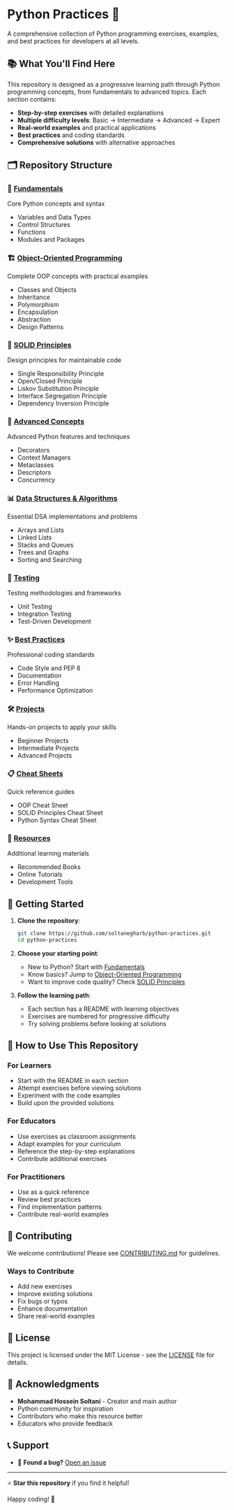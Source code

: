 # Python Practices 🐍

A comprehensive collection of Python programming exercises, examples, and best practices for developers at all levels.

## 📚 What You'll Find Here

This repository is designed as a progressive learning path through Python programming concepts, from fundamentals to advanced topics. Each section contains:

- **Step-by-step exercises** with detailed explanations
- **Multiple difficulty levels**: Basic → Intermediate → Advanced → Expert
- **Real-world examples** and practical applications
- **Best practices** and coding standards
- **Comprehensive solutions** with alternative approaches

## 🗂️ Repository Structure

### 🔰 [Fundamentals](./fundamentals/)
Core Python concepts and syntax
- Variables and Data Types
- Control Structures
- Functions
- Modules and Packages

### 🏗️ [Object-Oriented Programming](./object-oriented-programming/)
Complete OOP concepts with practical examples
- Classes and Objects
- Inheritance
- Polymorphism
- Encapsulation
- Abstraction
- Design Patterns

### 🎯 [SOLID Principles](./solid-principles/)
Design principles for maintainable code
- Single Responsibility Principle
- Open/Closed Principle
- Liskov Substitution Principle
- Interface Segregation Principle
- Dependency Inversion Principle

### 🚀 [Advanced Concepts](./advanced-concepts/)
Advanced Python features and techniques
- Decorators
- Context Managers
- Metaclasses
- Descriptors
- Concurrency

### 📊 [Data Structures & Algorithms](./data-structures-algorithms/)
Essential DSA implementations and problems
- Arrays and Lists
- Linked Lists
- Stacks and Queues
- Trees and Graphs
- Sorting and Searching

### 🧪 [Testing](./testing/)
Testing methodologies and frameworks
- Unit Testing
- Integration Testing
- Test-Driven Development

### ✨ [Best Practices](./best-practices/)
Professional coding standards
- Code Style and PEP 8
- Documentation
- Error Handling
- Performance Optimization

### 🛠️ [Projects](./projects/)
Hands-on projects to apply your skills
- Beginner Projects
- Intermediate Projects
- Advanced Projects

### 📋 [Cheat Sheets](./cheat-sheets/)
Quick reference guides
- OOP Cheat Sheet
- SOLID Principles Cheat Sheet
- Python Syntax Cheat Sheet

### 📖 [Resources](./resources/)
Additional learning materials
- Recommended Books
- Online Tutorials
- Development Tools

## 🚀 Getting Started

1. **Clone the repository**:
   ```bash
   git clone https://github.com/soltanegharb/python-practices.git
   cd python-practices
   ```

2. **Choose your starting point**:
   - New to Python? Start with [Fundamentals](./fundamentals/)
   - Know basics? Jump to [Object-Oriented Programming](./object-oriented-programming/)
   - Want to improve code quality? Check [SOLID Principles](./solid-principles/)

3. **Follow the learning path**:
   - Each section has a README with learning objectives
   - Exercises are numbered for progressive difficulty
   - Try solving problems before looking at solutions

## 📝 How to Use This Repository

### For Learners
- Start with the README in each section
- Attempt exercises before viewing solutions
- Experiment with the code examples
- Build upon the provided solutions

### For Educators
- Use exercises as classroom assignments
- Adapt examples for your curriculum
- Reference the step-by-step explanations
- Contribute additional exercises

### For Practitioners
- Use as a quick reference
- Review best practices
- Find implementation patterns
- Contribute real-world examples

## 🤝 Contributing

We welcome contributions! Please see [CONTRIBUTING.md](./CONTRIBUTING.md) for guidelines.

### Ways to Contribute
- Add new exercises
- Improve existing solutions
- Fix bugs or typos
- Enhance documentation
- Share real-world examples

## 📄 License

This project is licensed under the MIT License - see the [LICENSE](./LICENSE) file for details.

## 🌟 Acknowledgments

- **Mohammad Hossein Soltani** - Creator and main author
- Python community for inspiration
- Contributors who make this resource better
- Educators who provide feedback

## 📞 Support

- 🐛 **Found a bug?** [Open an issue](https://github.com/soltanegharb/python-practices/issues)

---

⭐ **Star this repository** if you find it helpful!

Happy coding! 🎉
